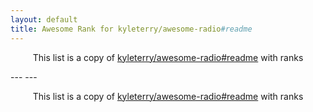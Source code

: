 ```yaml
---
layout: default
title: Awesome Rank for kyleterry/awesome-radio#readme
---
```


<p align="center">
	This list is a copy of <a href="https://github.com/kyleterry/awesome-radio#readme">kyleterry/awesome-radio#readme</a> with ranks
</p>
---
---
<p align="center">
	This list is a copy of <a href="https://github.com/kyleterry/awesome-radio#readme">kyleterry/awesome-radio#readme</a> with ranks
</p>
